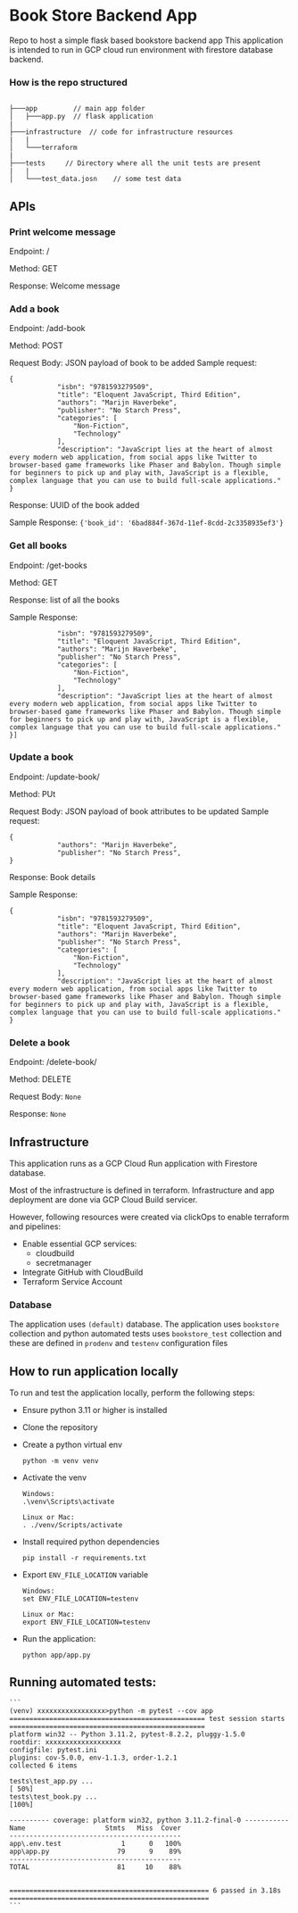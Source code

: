 # Book Store Backend App
Repo to host a simple flask based bookstore backend app
This application is intended to run in GCP cloud run environment with firestore database backend.

### How is the repo structured
```

├───app         // main app folder
│   ├───app.py  // flask application
|
├───infrastructure  // code for infrastructure resources
|   |
│   └───terraform
|
├───tests     // Directory where all the unit tests are present
|   |
│   └───test_data.josn    // some test data

```

## APIs

### Print welcome message

Endpoint: /

Method: GET

Response: Welcome message

### Add a book
Endpoint: /add-book

Method: POST

Request Body:  JSON payload of book to be added
Sample request:
```
{
            "isbn": "9781593279509",
            "title": "Eloquent JavaScript, Third Edition",
            "authors": "Marijn Haverbeke",
            "publisher": "No Starch Press",
            "categories": [
                "Non-Fiction",
                "Technology"
            ],
            "description": "JavaScript lies at the heart of almost every modern web application, from social apps like Twitter to browser-based game frameworks like Phaser and Babylon. Though simple for beginners to pick up and play with, JavaScript is a flexible, complex language that you can use to build full-scale applications."
}
```
Response: UUID of the book added 

Sample Response: `{'book_id': '6bad884f-367d-11ef-8cdd-2c3358935ef3'}`

### Get all books

Endpoint: /get-books

Method: GET

Response: list of all the books

Sample Response:
```[{
            "isbn": "9781593279509",
            "title": "Eloquent JavaScript, Third Edition",
            "authors": "Marijn Haverbeke",
            "publisher": "No Starch Press",
            "categories": [
                "Non-Fiction",
                "Technology"
            ],
            "description": "JavaScript lies at the heart of almost every modern web application, from social apps like Twitter to browser-based game frameworks like Phaser and Babylon. Though simple for beginners to pick up and play with, JavaScript is a flexible, complex language that you can use to build full-scale applications."
}]
```

### Update a book

Endpoint: /update-book/<uuid>

Method: PUt

Request Body:  JSON payload of book attributes to be updated
Sample request:
```
{
            "authors": "Marijn Haverbeke",
            "publisher": "No Starch Press",
}
```
Response: Book details

Sample Response:
```
{
            "isbn": "9781593279509",
            "title": "Eloquent JavaScript, Third Edition",
            "authors": "Marijn Haverbeke",
            "publisher": "No Starch Press",
            "categories": [
                "Non-Fiction",
                "Technology"
            ],
            "description": "JavaScript lies at the heart of almost every modern web application, from social apps like Twitter to browser-based game frameworks like Phaser and Babylon. Though simple for beginners to pick up and play with, JavaScript is a flexible, complex language that you can use to build full-scale applications."
}
```

### Delete a book

Endpoint: /delete-book/<uuid>

Method: DELETE

Request Body:  `None`

Response: `None`


## Infrastructure

This application runs as a GCP Cloud Run application with Firestore database.

Most of the infrastructure is defined in terraform. Infrastructure and app deployment are done via GCP Cloud Build servicer.

However, following resources were created via clickOps to enable terraform and pipelines:
- Enable essential GCP services:
    - cloudbuild
    - secretmanager
- Integrate GitHub with CloudBuild
- Terraform Service Account

### Database

The application uses `(default)` database. The application uses `bookstore` collection and python automated tests uses `bookstore_test` collection and these are defined in `prodenv` and `testenv` configuration files

## How to run application locally

To run and test the application locally, perform the following steps:

- Ensure python 3.11 or higher is installed
- Clone the repository
- Create a python virtual env
    ```
    python -m venv venv
    ```
- Activate the venv
    ```
    Windows:
    .\venv\Scripts\activate

    Linux or Mac:
    . ./venv/Scripts/activate
    ```
- Install required python dependencies
    ```
    pip install -r requirements.txt
    ```

- Export `ENV_FILE_LOCATION` variable
    ```
    Windows:
    set ENV_FILE_LOCATION=testenv

    Linux or Mac:
    export ENV_FILE_LOCATION=testenv
    ```

- Run the application:
    ```
    python app/app.py
    ```

## Running automated tests:
    ```
    (venv) xxxxxxxxxxxxxxxxx>python -m pytest --cov app
    ================================================= test session starts =================================================
    platform win32 -- Python 3.11.2, pytest-8.2.2, pluggy-1.5.0
    rootdir: xxxxxxxxxxxxxxxxxxx
    configfile: pytest.ini
    plugins: cov-5.0.0, env-1.1.3, order-1.2.1
    collected 6 items

    tests\test_app.py ...                                                                                            [ 50%]
    tests\test_book.py ...                                                                                           [100%]

    ---------- coverage: platform win32, python 3.11.2-final-0 -----------
    Name                    Stmts   Miss  Cover
    -------------------------------------------
    app\.env.test               1      0   100%
    app\app.py                 79      9    89%
    -------------------------------------------
    TOTAL                      81     10    88%


    ================================================== 6 passed in 3.18s ==================================================
    ```